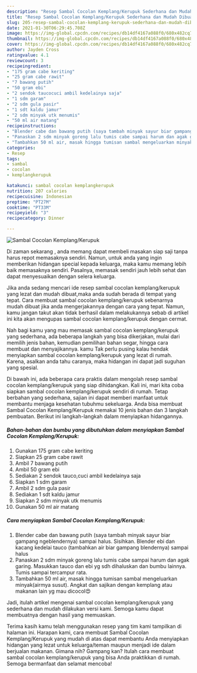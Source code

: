 ```yaml
---
description: "Resep Sambal Cocolan Kemplang/Kerupuk Sederhana dan Mudah Dibuat"
title: "Resep Sambal Cocolan Kemplang/Kerupuk Sederhana dan Mudah Dibuat"
slug: 205-resep-sambal-cocolan-kemplang-kerupuk-sederhana-dan-mudah-dibuat
date: 2021-01-30T06:29:45.708Z
image: https://img-global.cpcdn.com/recipes/db14df4167a088f0/680x482cq70/sambal-cocolan-kemplangkerupuk-foto-resep-utama.jpg
thumbnail: https://img-global.cpcdn.com/recipes/db14df4167a088f0/680x482cq70/sambal-cocolan-kemplangkerupuk-foto-resep-utama.jpg
cover: https://img-global.cpcdn.com/recipes/db14df4167a088f0/680x482cq70/sambal-cocolan-kemplangkerupuk-foto-resep-utama.jpg
author: Jayden Cross
ratingvalue: 4.1
reviewcount: 3
recipeingredient:
- "175 gram cabe keriting"
- "25 gram cabe rawit"
- "7 bawang putih"
- "50 gram ebi"
- "2 sendok taucocuci ambil kedelainya saja"
- "1 sdm garam"
- "2 sdm gula pasir"
- "1 sdt kaldu jamur"
- "2 sdm minyak utk menumis"
- "50 ml air matang"
recipeinstructions:
- "Blender cabe dan bawang putih (saya tambah minyak sayur biar gampang ngeblendernya) sampai halus. Sisihkan. Blender ebi dan kacang kedelai tauco (tambahkan air biar gampang blendernya) sampai halus"
- "Panaskan 2 sdm minyak goreng lalu tumis cabe sampai harum dan agak garing. Masukkan tauco dan ebi yg sdh dihaluskan dan bumbu lainnya. Tumis sampai tercampur rata."
- "Tambahkan 50 ml air, masak hingga tumisan sambal mengeluarkan minyak(airmya susut). Angkat dan sajikan dengan kemplang atau makanan lain yg mau dicocol😍"
categories:
- Resep
tags:
- sambal
- cocolan
- kemplangkerupuk

katakunci: sambal cocolan kemplangkerupuk 
nutrition: 207 calories
recipecuisine: Indonesian
preptime: "PT27M"
cooktime: "PT33M"
recipeyield: "3"
recipecategory: Dinner

---
```



![Sambal Cocolan Kemplang/Kerupuk](https://img-global.cpcdn.com/recipes/db14df4167a088f0/680x482cq70/sambal-cocolan-kemplangkerupuk-foto-resep-utama.jpg)

Di zaman  sekarang , anda memang dapat membeli masakan siap saji tanpa harus repot memasaknya sendiri. Namun, untuk anda yang ingin memberikan hidangan special kepada keluarga, maka kamu memang lebih baik memasaknya sendiri. Pasalnya, memasak sendiri jauh lebih sehat dan dapat menyesuaikan dengan selera keluarga.

Jika anda sedang mencari ide resep sambal cocolan kemplang/kerupuk yang lezat dan mudah dibuat,maka anda sudah berada di tempat yang tepat. Cara membuat sambal cocolan kemplang/kerupuk  sebenarnya mudah dibuat jika anda mengerjakannya dengan cara yang tepat. Namun, kamu jangan takut akan tidak berhasil dalam melakukannya 
sebab di artikel ini kita akan mengupas sambal cocolan kemplang/kerupuk dengan cermat.  



Nah bagi kamu yang mau memasak sambal cocolan kemplang/kerupuk yang sederhana, ada beberapa langkah yang bisa dikerjakan, mulai dari memilih jenis bahan, kemudian pemilihan bahan segar, hingga cara membuat dan menyajikannya. kamu Tak perlu pusing kalau hendak menyiapkan sambal cocolan kemplang/kerupuk yang lezat di rumah. Karena, asalkan anda  tahu caranya, maka hidangan ini dapat jadi suguhan yang spesial.

Di bawah ini, ada beberapa cara praktis  dalam mengolah resep sambal cocolan kemplang/kerupuk yang siap dihidangkan. Kali ini, mari kita coba siapkan sambal cocolan kemplang/kerupuk sendiri di rumah. Tetap berbahan yang sederhana, sajian ini dapat memberi manfaat untuk membantu menjaga kesehatan tubuhmu sekeluarga. Anda bisa membuat Sambal Cocolan Kemplang/Kerupuk memakai 10 jenis bahan dan 3 langkah pembuatan. Berikut ini langkah-langkah dalam menyiapkan hidangannya.

<!--inarticleads1-->

##### Bahan-bahan dan bumbu yang dibutuhkan dalam menyiapkan Sambal Cocolan Kemplang/Kerupuk:

1. Gunakan 175 gram cabe keriting
1. Siapkan 25 gram cabe rawit
1. Ambil 7 bawang putih
1. Ambil 50 gram ebi
1. Sediakan 2 sendok tauco,cuci ambil kedelainya saja
1. Siapkan 1 sdm garam
1. Ambil 2 sdm gula pasir
1. Sediakan 1 sdt kaldu jamur
1. Siapkan 2 sdm minyak utk menumis
1. Gunakan 50 ml air matang




<!--inarticleads2-->

##### Cara menyiapkan Sambal Cocolan Kemplang/Kerupuk:

1. Blender cabe dan bawang putih (saya tambah minyak sayur biar gampang ngeblendernya) sampai halus. Sisihkan. Blender ebi dan kacang kedelai tauco (tambahkan air biar gampang blendernya) sampai halus
1. Panaskan 2 sdm minyak goreng lalu tumis cabe sampai harum dan agak garing. Masukkan tauco dan ebi yg sdh dihaluskan dan bumbu lainnya. Tumis sampai tercampur rata.
1. Tambahkan 50 ml air, masak hingga tumisan sambal mengeluarkan minyak(airmya susut). Angkat dan sajikan dengan kemplang atau makanan lain yg mau dicocol😍




Jadi, itulah artikel mengenai  sambal cocolan kemplang/kerupuk  yang sederhana dan mudah dilakukan versi kami. Semoga kamu dapat membuatnya dengan hasil yang memuaskan. 

Terima kasih kamu telah menggunakan resep yang tim kami tampilkan di halaman ini. Harapan kami, cara membuat  Sambal Cocolan Kemplang/Kerupuk yang mudah di atas dapat membantu Anda menyiapkan hidangan yang lezat untuk keluarga/teman maupun menjadi ide dalam berjualan makanan. Gimana nih? Gampang kan? Itulah cara membuat sambal cocolan kemplang/kerupuk yang bisa Anda praktikkan di rumah. Semoga bermanfaat dan selamat mencoba!

